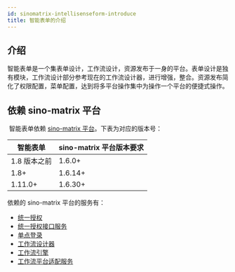 ```yaml
---
id: sinomatrix-intellisenseform-introduce
title: 智能表单的介绍
---
```


## 介绍

​ 智能表单是一个集表单设计，工作流设计，资源发布于一身的平台。表单设计是独有模块，工作流设计部分参考现在的工作流设计器，进行增强，整合。资源发布简化了权限配置，菜单配置，达到将多平台操作集中为操作一个平台的便捷式操作。

## 依赖 sino-matrix 平台

​ 智能表单依赖 [sino-matrix 平台](http://sinomatrix.gitee.io/sino-matrix-website/docs/deploy/prod/home)。下表为对应的版本号：

| 智能表单     | sino-matrix 平台版本要求 |
| ------------ | ------------------------ |
| 1.8 版本之前 | 1.6.0+                   |
| 1.8+         | 1.6.14+                  |
| 1.11.0+      | 1.6.30+                  |

依赖的 sino-matrix 平台的服务有：

- [统一授权](http://sinomatrix.gitee.io/sino-matrix-website/docs/deploy/prod/uias-mnet)
- [统一授权接口服务](http://sinomatrix.gitee.io/sino-matrix-website/docs/deploy/prod/uias)
- [单点登录](http://sinomatrix.gitee.io/sino-matrix-website/docs/deploy/prod/sso)
- [工作流设计器](http://sinomatrix.gitee.io/sino-matrix-website/docs/deploy/prod/workflow-design)
- [工作流引擎](http://sinomatrix.gitee.io/sino-matrix-website/docs/deploy/prod/workflow)
- [工作流平台适配服务](http://sinomatrix.gitee.io/sino-matrix-website/docs/deploy/prod/workflow-uias)
